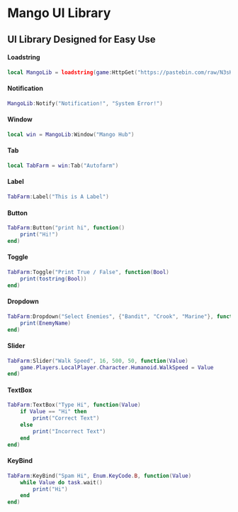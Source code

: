 # Mango UI Library
## UI Library Designed for Easy Use
#### Loadstring
```lua
local MangoLib = loadstring(game:HttpGet("https://pastebin.com/raw/N3sKKx0a"))()
```
#### Notification
```lua
MangoLib:Notify("Notification!", "System Error!")
```
#### Window
```lua
local win = MangoLib:Window("Mango Hub")
```
#### Tab
```lua
local TabFarm = win:Tab("Autofarm")
```
#### Label
```lua
TabFarm:Label("This is A Label")
```
#### Button
```lua
TabFarm:Button("print hi", function()
    print("Hi!")
end)
```
#### Toggle
```lua
TabFarm:Toggle("Print True / False", function(Bool)
    print(tostring(Bool))
end)
```
#### Dropdown
```lua
TabFarm:Dropdown("Select Enemies", {"Bandit", "Crook", "Marine"}, function(EnemyName)
    print(EnemyName)
end)
```
#### Slider
```lua
TabFarm:Slider("Walk Speed", 16, 500, 50, function(Value)
    game.Players.LocalPlayer.Character.Humanoid.WalkSpeed = Value
end)
```
#### TextBox
```lua
TabFarm:TextBox("Type Hi", function(Value)
    if Value == "Hi" then
        print("Correct Text")
    else
        print("Incorrect Text")
    end
end)
```
#### KeyBind
```lua
TabFarm:KeyBind("Spam Hi", Enum.KeyCode.B, function(Value)
    while Value do task.wait()
        print("Hi")
    end
end)
```
